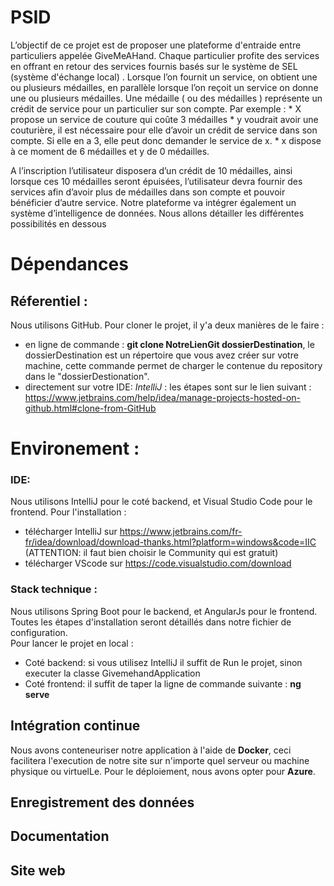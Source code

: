 # PSID

L’objectif de ce projet est de proposer une plateforme d'entraide entre particuliers appelée GiveMeAHand. Chaque particulier profite des services en offrant en retour des services fournis basés sur le système de SEL (système d'échange local) .
Lorsque l’on fournit un service, on obtient une ou plusieurs médailles, en parallèle lorsque l’on reçoit un service on donne une ou plusieurs médailles.
Une médaille ( ou des médailles ) représente un crédit de service pour un particulier sur son compte.
Par exemple :
    * X propose un service de couture qui coûte 3 médailles
    * y voudrait avoir une couturière, il est nécessaire pour elle d’avoir un crédit de service
    dans son compte. Si elle en a 3, elle peut donc demander le service de x.
    * x dispose à ce moment de 6 médailles et y de 0 médailles.

A l’inscription l’utilisateur disposera d’un crédit de 10 médailles, ainsi lorsque ces 10 médailles seront épuisées, l’utilisateur devra fournir des services afin d’avoir plus de médailles dans son compte et pouvoir bénéficier d’autre service.
Notre plateforme va intégrer également un système d’intelligence de données. Nous allons détailler les différentes possibilités en dessous

# Dépendances 

## Réferentiel :
Nous utilisons GitHub.
Pour cloner le projet, il y'a deux manières de le faire : 
- en ligne de commande : **git clone NotreLienGit dossierDestination**, le dossierDestination est un répertoire que vous avez créer sur votre machine, cette commande permet de charger le contenue du repository dans le "dossierDestionation".
- directement sur votre IDE: 
*IntelliJ* : les étapes sont sur le lien suivant : https://www.jetbrains.com/help/idea/manage-projects-hosted-on-github.html#clone-from-GitHub

# Environement : 
### IDE: 
Nous utilisons IntelliJ pour le coté backend, et Visual Studio Code pour le frontend. 
Pour l'installation :
- télécharger IntelliJ sur https://www.jetbrains.com/fr-fr/idea/download/download-thanks.html?platform=windows&code=IIC (ATTENTION: il faut bien choisir le Community qui est gratuit)
- télécharger VScode sur https://code.visualstudio.com/download
### Stack technique : 
Nous utilisons Spring Boot pour le backend, et AngularJs pour le frontend.
Toutes les étapes d'installation seront détaillés dans notre fichier de configuration.  
Pour lancer le projet en local :
- Coté backend: si vous utilisez IntelliJ il suffit de Run le projet, sinon executer la classe GivemehandApplication 
- Coté frontend: il suffit de taper la ligne de commande suivante : **ng serve**

## Intégration continue
Nous avons conteneuriser notre application à l'aide de **Docker**, ceci facilitera l'execution de notre site sur n'importe quel serveur ou machine physique ou virtuelLe.
Pour le déploiement, nous avons opter pour **Azure**. 

## Enregistrement des données
## Documentation
## Site web 



